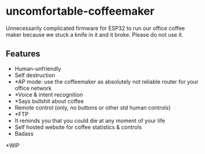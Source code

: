 # uncomfortable-coffeemaker

Unnecessarily complicated firmware for ESP32 to run our office coffee maker because we stuck a knife in it and it broke. Please do not use it.

## Features

- Human-unfriendly
- Self destruction
- *AP mode: use the coffeemaker as absolutely not reliable router for your office network
- *Voice & intent recognition
- *Says bullshit about coffee
- Remote control (only, no buttons or other std human controls)
- *FTP
- It reminds you that you could die at any moment of your life
- Self hosted website for coffee statistics & controls
- Badass

*WIP
